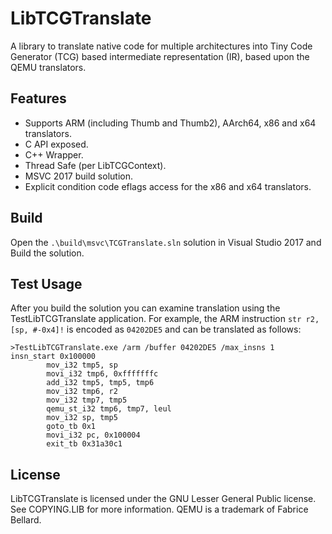 LibTCGTranslate
===============

A library to translate native code for multiple architectures into Tiny Code Generator (TCG) based intermediate representation (IR), based upon the QEMU translators.

Features
--------

 * Supports ARM (including Thumb and Thumb2), AArch64, x86 and x64 translators.
 * C API exposed.
 * C++ Wrapper.
 * Thread Safe (per LibTCGContext).
 * MSVC 2017 build solution.
 * Explicit condition code eflags access for the x86 and x64 translators.
 
Build
-----

Open the `.\build\msvc\TCGTranslate.sln` solution in Visual Studio 2017 and Build the solution.

Test Usage
----------

After you build the solution you can examine translation using the TestLibTCGTranslate application. For example, the ARM instruction `str r2, [sp, #-0x4]!` is encoded as `04202DE5` and can be translated as follows:

```
>TestLibTCGTranslate.exe /arm /buffer 04202DE5 /max_insns 1
insn_start 0x100000
        mov_i32 tmp5, sp
        movi_i32 tmp6, 0xfffffffc
        add_i32 tmp5, tmp5, tmp6
        mov_i32 tmp6, r2
        mov_i32 tmp7, tmp5
        qemu_st_i32 tmp6, tmp7, leul
        mov_i32 sp, tmp5
        goto_tb 0x1
        movi_i32 pc, 0x100004
        exit_tb 0x31a30c1
```

License
-------
LibTCGTranslate is licensed under the GNU Lesser General Public license. See COPYING.LIB for more information. QEMU is a trademark of Fabrice Bellard.

